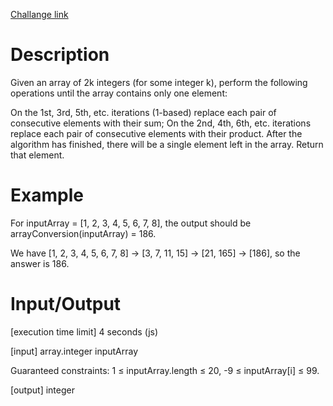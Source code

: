 [Challange link](https://codefights.com/arcade/code-arcade/spring-of-integration/dwA8RtDF86WucuoaQ)
# Description
Given an array of 2k integers (for some integer k), perform the following operations until the array contains only one element:

On the 1st, 3rd, 5th, etc. iterations (1-based) replace each pair of consecutive elements with their sum;
On the 2nd, 4th, 6th, etc. iterations replace each pair of consecutive elements with their product.
After the algorithm has finished, there will be a single element left in the array. Return that element.

# Example

For inputArray = [1, 2, 3, 4, 5, 6, 7, 8], the output should be
arrayConversion(inputArray) = 186.

We have [1, 2, 3, 4, 5, 6, 7, 8] -> [3, 7, 11, 15] -> [21, 165] -> [186], so the answer is 186.

# Input/Output

[execution time limit] 4 seconds (js)

[input] array.integer inputArray

Guaranteed constraints:
1 ≤ inputArray.length ≤ 20,
-9 ≤ inputArray[i] ≤ 99.

[output] integer